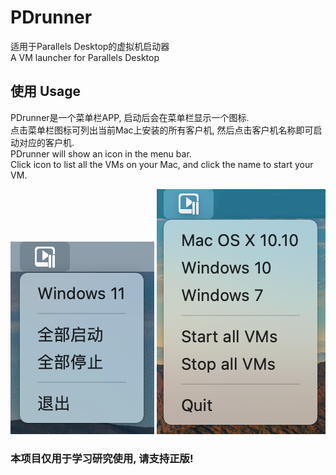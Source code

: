 # PDrunner
适用于Parallels Desktop的虚拟机启动器  
A VM launcher for Parallels Desktop

## 使用 Usage
PDrunner是一个菜单栏APP, 启动后会在菜单栏显示一个图标.  
点击菜单栏图标可列出当前Mac上安装的所有客户机, 然后点击客户机名称即可启动对应的客户机.  
PDrunner will show an icon in the menu bar.  
Click icon to list all the VMs on your Mac, and click the name to start your VM.  

![menu](./menu.png) ![menu](./menu_en.png)

### 本项目仅用于学习研究使用, 请支持正版!